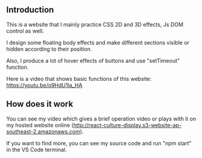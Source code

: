 ## Introduction
This is a website that I mainly practice CSS 2D and 3D effects, Js DOM control as well. 

I design some floating body effects and make different sections visible or hidden according to their position. 

Also, I produce a lot of hover effects of buttons and use "setTimeout" function. 

Here is a video that shows basic functions of this website: https://youtu.be/o9HdU1la_HA


## How does it work

You can see my video which gives a brief operation video or plays with it on my hosted website online (http://react-culture-display.s3-website-ap-southeast-2.amazonaws.com).

If you want to find more, you can see my source code and run "npm start" in the VS Code terminal. 
